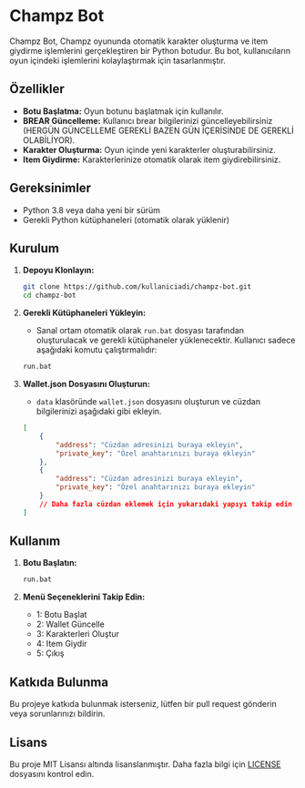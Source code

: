 # Champz Bot

Champz Bot, Champz oyununda otomatik karakter oluşturma ve item giydirme işlemlerini gerçekleştiren bir Python botudur. Bu bot, kullanıcıların oyun içindeki işlemlerini kolaylaştırmak için tasarlanmıştır.

## Özellikler

- **Botu Başlatma:** Oyun botunu başlatmak için kullanılır.
- **BREAR Güncelleme:** Kullanıcı brear bilgilerinizi güncelleyebilirsiniz (HERGÜN GÜNCELLEME GEREKLİ BAZEN GÜN İÇERİSİNDE DE GEREKLİ OLABİLİYOR).
- **Karakter Oluşturma:** Oyun içinde yeni karakterler oluşturabilirsiniz.
- **Item Giydirme:** Karakterlerinize otomatik olarak item giydirebilirsiniz.

## Gereksinimler

- Python 3.8 veya daha yeni bir sürüm
- Gerekli Python kütüphaneleri (otomatik olarak yüklenir)

## Kurulum

1. **Depoyu Klonlayın:**
   ```bash
   git clone https://github.com/kullaniciadi/champz-bot.git
   cd champz-bot
   ```

2. **Gerekli Kütüphaneleri Yükleyin:**
   - Sanal ortam otomatik olarak `run.bat` dosyası tarafından oluşturulacak ve gerekli kütüphaneler yüklenecektir. Kullanıcı sadece aşağıdaki komutu çalıştırmalıdır:
   ```bash
   run.bat
   ```

3. **Wallet.json Dosyasını Oluşturun:**
   - `data` klasöründe `wallet.json` dosyasını oluşturun ve cüzdan bilgilerinizi aşağıdaki gibi ekleyin.
   ```json
   [
       {
           "address": "Cüzdan adresinizi buraya ekleyin",
           "private_key": "Özel anahtarınızı buraya ekleyin"
       },
       {
           "address": "Cüzdan adresinizi buraya ekleyin",
           "private_key": "Özel anahtarınızı buraya ekleyin"
       }
       // Daha fazla cüzdan eklemek için yukarıdaki yapıyı takip edin
   ]
   ```

## Kullanım

1. **Botu Başlatın:**
   ```bash
   run.bat
   ```

2. **Menü Seçeneklerini Takip Edin:**
   - 1: Botu Başlat
   - 2: Wallet Güncelle
   - 3: Karakterleri Oluştur
   - 4: Item Giydir
   - 5: Çıkış

## Katkıda Bulunma

Bu projeye katkıda bulunmak isterseniz, lütfen bir pull request gönderin veya sorunlarınızı bildirin.

## Lisans

Bu proje MIT Lisansı altında lisanslanmıştır. Daha fazla bilgi için [LICENSE](LICENSE) dosyasını kontrol edin.
